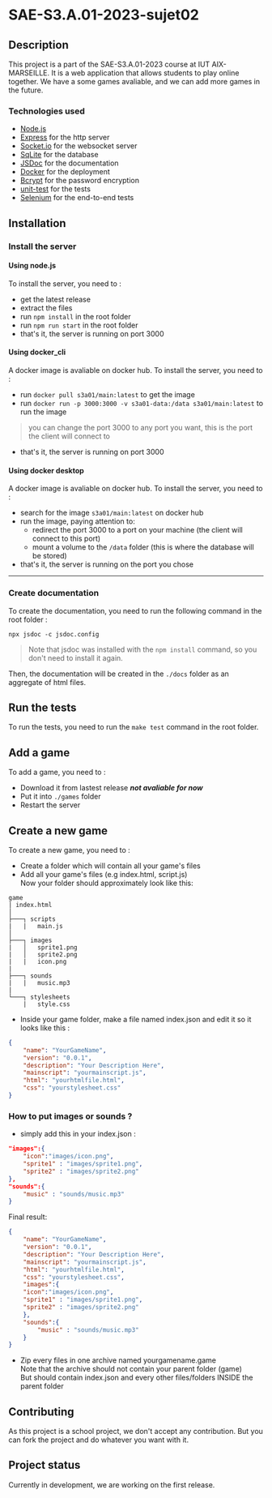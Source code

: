 # SAE-S3.A.01-2023-sujet02


## Description

This project is a part of the SAE-S3.A.01-2023 course at IUT AIX-MARSEILLE. It is a web application that allows students to play online together. We have a some games avaliable, and we can add more games in the future.

### Technologies used

- [Node.js](https://nodejs.org/en/)
- [Express](https://expressjs.com/) for the http server
- [Socket.io](https://socket.io/)   for the websocket server
- [SqLite](https://www.sqlite.org/index.html) for the database
- [JSDoc](https://jsdoc.app/) for the documentation
- [Docker](https://www.docker.com/) for the deployment
- [Bcrypt](https://www.npmjs.com/package/bcrypt) for the password encryption
- [unit-test](https://www.npmjs.com/package/unit-test) for the tests
- [Selenium](https://www.selenium.dev/) for the end-to-end tests



## Installation

### Install the server

#### Using node.js

To install the server, you need to :
- get the latest release
- extract the files
- run `npm install` in the root folder
- run `npm run start` in the root folder
- that's it, the server is running on port 3000

#### Using docker_cli

A docker image is avaliable on docker hub. To install the server, you need to :
- run `docker pull s3a01/main:latest` to get the image
- run `docker run -p 3000:3000 -v s3a01-data:/data s3a01/main:latest` to run the image
> you can change the port 3000 to any port you want, this is the port the client will connect to
- that's it, the server is running on port 3000

#### Using docker desktop

A docker image is avaliable on docker hub. To install the server, you need to :
- search for the image `s3a01/main:latest` on docker hub
- run the image, paying attention to:
    - redirect the port 3000 to a port on your machine (the client will connect to this port)
    - mount a volume to the `/data` folder (this is where the database will be stored)
- that's it, the server is running on the port you chose


---
### Create documentation
To create the documentation, you need to run the following command in the root folder :

`npx jsdoc -c jsdoc.config`

> Note that jsdoc was installed with the `npm install` command, so you don't need to install it again.

Then,
the documentation will be created in the `./docs` folder as an aggregate of html files.


## Run the tests
To run the tests, you need to run the `make test` command in the root folder.

## Add a game
To add a game, you need to :
- Download it from lastest release ***not avaliable for now***
- Put it into `./games` folder
- Restart the server

## Create a new game
To create a new game, you need to :
- Create a folder which will contain all your game's files
- Add all your game's files (e.g index.html, script.js) </br>
Now your folder should approximately look like this:
```
game
| index.html
│
├───┐ scripts
|   |   main.js
│   
├───┐ images
|   │   sprite1.png
|   │   sprite2.png
|   |   icon.png
|
├───┐ sounds
|   |   music.mp3
|
└───┐ stylesheets
    |   style.css
```
- Inside your game folder, make a file named index.json and edit it so it looks like this :
```json
{
    "name": "YourGameName",
    "version": "0.0.1",
    "description": "Your Description Here",
    "mainscript": "yourmainscript.js",
    "html": "yourhtmlfile.html",
    "css": "yourstylesheet.css"
}
```

### How to put images or sounds ?
- simply add this in your index.json :
```json
"images":{
    "icon":"images/icon.png",
    "sprite1" : "images/sprite1.png",
    "sprite2" : "images/sprite2.png"
},
"sounds":{
    "music" : "sounds/music.mp3"
}
```

Final result: 
```json
{
    "name": "YourGameName",
    "version": "0.0.1",
    "description": "Your Description Here",
    "mainscript": "yourmainscript.js",
    "html": "yourhtmlfile.html",
    "css": "yourstylesheet.css",
    "images":{
    "icon":"images/icon.png",
    "sprite1" : "images/sprite1.png",
    "sprite2" : "images/sprite2.png"
    },
    "sounds":{
        "music" : "sounds/music.mp3"
    }
}
```

- Zip every files in one archive named yourgamename.game </br>
Note that the archive should not contain your parent folder (game) </br> But should contain index.json and every other files/folders INSIDE the parent folder


## Contributing
As this project is a school project, we don't accept any contribution. But you can fork the project and do whatever you want with it.

## Project status
Currently in development, we are working on the first release.